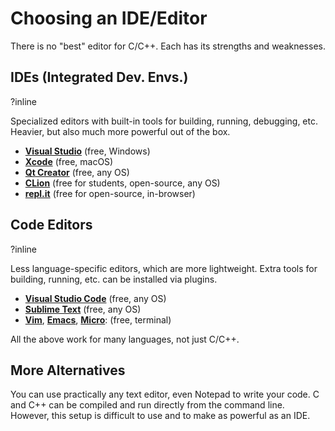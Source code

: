 # Choosing an IDE/Editor

There is no "best" editor for C/C++.
Each has its strengths and weaknesses.

## IDEs (Integrated Dev. Envs.)
?inline

Specialized editors with built-in tools for building, running, debugging, etc.
Heavier, but also much more powerful out of the box.  
- **[Visual Studio](https://visualstudio.microsoft.com)** (free, Windows)
- **[Xcode](https://developer.apple.com/xcode/)** (free, macOS)
- **[Qt Creator](https://www.qt.io/download-thank-you)** (free, any OS)
- **[CLion](https://www.jetbrains.com/clion/download/)** (free for students, open-source, any OS)
- **[repl.it](https://replit.com/)** (free for open-source, in-browser)

## Code Editors
?inline

Less language-specific editors, which are more lightweight.
Extra tools for building, running, etc. can be installed via plugins.  
- **[Visual Studio Code](https://code.visualstudio.com/Download)** (free, any OS)
- **[Sublime Text](https://sublimetext.com)** (free, any OS)
- **[Vim](https://www.vim.org)**, **[Emacs](https://www.gnu.org/software/emacs/)**, **[Micro](https://micro-editor.github.io)**: (free, terminal)

All the above work for many languages, not just C/C++.

## More Alternatives

You can use practically any text editor, even Notepad to write your code.
C and C++ can be compiled and run directly from the command line.
However, this setup is difficult to use and to make as powerful as an IDE.
